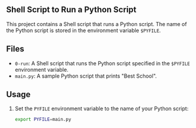 ## Shell Script to Run a Python Script

This project contains a Shell script that runs a Python script. The name of the Python script is stored in the environment variable `$PYFILE`.

## Files
- `0-run`: A Shell script that runs the Python script specified in the `$PYFILE` environment variable.
- `main.py`: A sample Python script that prints "Best School".

## Usage
1. Set the `PYFILE` environment variable to the name of your Python script:
   ```bash
   export PYFILE=main.py
